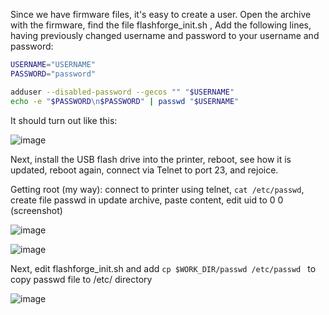 Since we have firmware files, it's easy to create a user. Open the archive with the firmware, find the file flashforge_init.sh , Add the following lines, having previously changed username and password to your username and password:
```bash
USERNAME="USERNAME"
PASSWORD="password"

adduser --disabled-password --gecos "" "$USERNAME"
echo -e "$PASSWORD\n$PASSWORD" | passwd "$USERNAME"

```
It should turn out like this:

![image](https://github.com/g992/flashforge-ad5m-5mpro-research/assets/48438685/0a26b2a4-4bfd-42b8-bda5-19ad91fa7761)

Next, install the USB flash drive into the printer, reboot, see how it is updated, reboot again, connect via Telnet to port 23, and rejoice.

Getting root (my way):
connect to printer using telnet, ```cat /etc/passwd```, create file passwd in update archive, paste content, edit uid to 0 0 (screenshot)

![image](https://github.com/g992/flashforge-ad5m-5mpro-research/assets/48438685/58398e17-fe65-4bd5-b500-9ae449c8397a)

![image](https://github.com/g992/flashforge-ad5m-5mpro-research/assets/48438685/e399e8a7-2408-4ef4-ac99-6a63e0c7059b)

Next, edit flashforge_init.sh and add ```cp $WORK_DIR/passwd /etc/passwd ``` to copy passwd file to /etc/ directory

![image](https://github.com/g992/flashforge-ad5m-5mpro-research/assets/48438685/83301dd2-58dc-4d17-8e0d-bed7f3a9d5a2)


